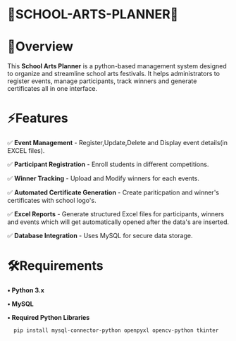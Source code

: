 # 🎨SCHOOL-ARTS-PLANNER📃
# 📌Overview
This **School Arts Planner** is a python-based management system designed to organize and streamline school arts festivals. It helps administrators to register events, manage participants, track winners and generate certificates all in one interface.

# ⚡Features
✅ **Event Management** - Register,Update,Delete and Display event details(in EXCEL files).

✅ **Participant Registration** - Enroll students in different competitions.

✅ **Winner Tracking** - Upload and Modify winners for each events.

✅ **Automated Certificate Generation** - Create pariticpation and winner's certificates with school logo's.

✅ **Excel Reports** - Generate structured Excel files for participants, winners and events which will get automatically opened after the data's are inserted.

✅ **Database Integration** - Uses MySQL for secure data storage.

# 🛠️Requirements
**• Python 3.x**

**• MySQL**

**• Required Python Libraries**

 ```bash
   pip install mysql-connector-python openpyxl opencv-python tkinter

   
